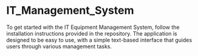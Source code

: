 # IT_Management_System
 To get started with the IT Equipment Management System, follow the installation instructions provided in the repository. The application is designed to be easy to use, with a simple text-based interface that guides users through various management tasks.

